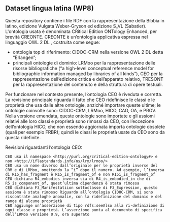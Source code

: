 ## Dataset lingua latina (WP8)

Questa repository contiene i file RDF con la rappresentazione della Bibbia in latino, edizione Vulgata Weber-Gryson ed edizione S_VL (Sabatier).
L'ontologia usata è denominata CRitical Edition ONTology Enhanced, per brevità CREONTE. CREONTE è un’ontologia applicativa espressa nel linguaggio OWL 2 DL , costruita come segue:

* ontologia top di riferimento: CIDOC-CRM nella versione OWL 2 DL detta “Erlangen”;
* principali ontologie di dominio: LRMoo per la rappresentazione delle risorse bibliografiche (“a high-level conceptual reference model for bibliographic information managed by libraries of all kinds”), CEO per la rappresentazione dell’edizione critica e dell’apparato relativo, TRESONT per la rappresentazione del contenuto e della struttura di opere testuali.

Per funzionare nel contesto presente, l’ontologia CEO è riveduta e corretta. La revisione principale riguarda il fatto che CEO ridefinisce le classi e le proprietà che usa dalle altre ontologie, anziché importare queste ultime; le ontologie coinvolte sono: CIDOC-CRM, LRMoo, HICO, CAO, OA, e PROV. Nella versione emendata, queste ontologie sono importate e gli assiomi relativi alle loro classi e proprietà sono rimossi da CEO, con l’eccezione dell’ontologia HICO, che non essendo aggiornata importa ontologie obsolete (quali per esempio FRBR); quindi le classi le proprietà usate da CEO sono da questa ridefinite.

Revisioni riguardanti l’ontologia CEO:

	CEO usa il namespace <http://purl.org/critical-edition-ontology#> e non <http://iflastandards.info/ns/lrm/lrmoo/>
	CEO usa un nome diverso dall’originale per le proprietà inverse del CRM e di LRMoo, omettendo la “i” dopo il numero. Ad esempio, l’inversa di R15_has_fragment è R15_is_fragment_of e non R15i_is_fragment_of
	CEO dichiara R4_embodies inversa sia di R4_is_embodied_in che di R5_is_component_of, quest’ultima dipendenza è stata rimossa
	CEO dichiara F3_Manifestatiion sottoclasse di F3_Expression, questo assioma è stata rimosso Riguardo all’ontologia CIDOC-CRM, si sono riscontrate analoghe anomalie, con la ridefinizione del dominio e del range di alcune proprietà
	CEO aggiunge un’asserzione di tipo rdfs:seeAlso alla ri-definizione di ogni classe e proprietà. L’asserzione punta al documento di specifica dell’LRMoo versione 0.9, ora superato
